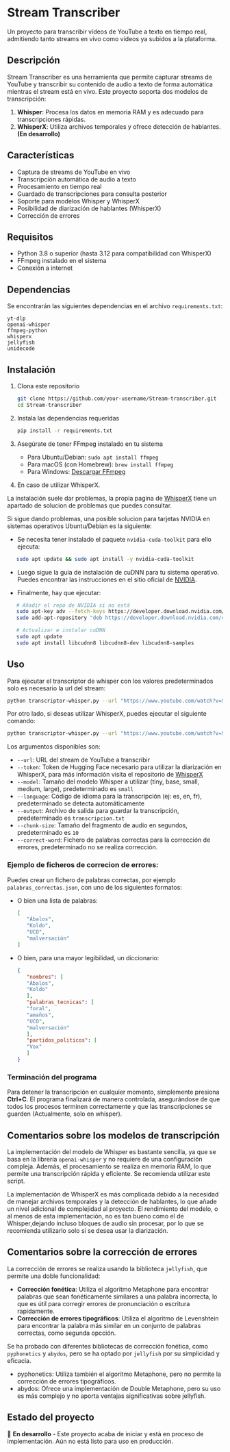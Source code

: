 # Stream Transcriber

Un proyecto para transcribir vídeos de YouTube a texto en tiempo real, admitiendo tanto streams en vivo como vídeos ya subidos a la plataforma.

## Descripción

Stream Transcriber es una herramienta que permite capturar streams de YouTube y transcribir su contenido de audio a texto de forma automática mientras el stream está en vivo. Este proyecto soporta dos modelos de transcripción:

1. **Whisper**: Procesa los datos en memoria RAM y es adecuado para transcripciones rápidas.
2. **WhisperX**: Utiliza archivos temporales y ofrece detección de hablantes. **(En desarrollo)**


## Características 

- Captura de streams de YouTube en vivo
- Transcripción automática de audio a texto
- Procesamiento en tiempo real
- Guardado de transcripciones para consulta posterior
- Soporte para modelos Whisper y WhisperX
- Posibilidad de diarización de hablantes (WhisperX)
- Corrección de errores

## Requisitos

- Python 3.8 o superior (hasta 3.12 para compatibilidad con WhisperX)
- FFmpeg instalado en el sistema
- Conexión a internet

## Dependencias

Se encontrarán las siguientes dependencias en el archivo `requirements.txt`:

```plaintext
yt-dlp
openai-whisper
ffmpeg-python
whisperx
jellyfish
unidecode
```

## Instalación

1. Clona este repositorio
   ```bash
   git clone https://github.com/your-username/Stream-transcriber.git
   cd Stream-transcriber
   ```

2. Instala las dependencias requeridas
   ```bash
   pip install -r requirements.txt
   ```

3. Asegúrate de tener FFmpeg instalado en tu sistema
   - Para Ubuntu/Debian: `sudo apt install ffmpeg`
   - Para macOS (con Homebrew): `brew install ffmpeg`
   - Para Windows: [Descargar FFmpeg](https://ffmpeg.org/download.html)

4. En caso de utilizar WhisperX.

 La instalación suele dar problemas, la propia pagina de [WhisperX](https://github.com/m-bain/whisperX) tiene un apartado de solucion de problemas que puedes consultar. 


 Si sigue dando problemas, una posible solucion para tarjetas NVIDIA en sistemas operativos Ubuntu/Debian es la siguiente: 

   - Se necesita tener instalado el paquete `nvidia-cuda-toolkit` para ello ejecuta:
   ```bash
      sudo apt update && sudo apt install -y nvidia-cuda-toolkit
   ```

   - Luego sigue la guía de instalación de cuDNN para tu sistema operativo. Puedes encontrar las instrucciones en el sitio oficial de [NVIDIA](https://developer.nvidia.com/cuda-downloads).

   - Finalmente, hay que ejecutar:
   ```bash
      # Añadir el repo de NVIDIA si no está
      sudo apt-key adv --fetch-keys https://developer.download.nvidia.com/compute/cuda/repos/ubuntu2004/x86_64/3bf863cc.pub
      sudo add-apt-repository "deb https://developer.download.nvidia.com/compute/cuda/repos/ubuntu2004/x86_64/ /"

      # Actualizar e instalar cuDNN
      sudo apt update
      sudo apt install libcudnn8 libcudnn8-dev libcudnn8-samples
   ```

## Uso

Para ejecutar el transcriptor de whisper con los valores predeterminados solo es necesario la url del stream:

```bash
python transcriptor-whisper.py --url "https://www.youtube.com/watch?v=STREAM_ID"
```

Por otro lado, si deseas utilizar WhisperX, puedes ejecutar el siguiente comando:

```bash
python transcriptor-whisper.py --url "https://www.youtube.com/watch?v=STREAM_ID" --token "YOUR_HG_KEY" 
```


Los argumentos disponibles son:
- `--url`: URL del stream de YouTube a transcribir
- `--token`: Token de Hugging Face necesario para utilizar la diarización en WhisperX, para más información visita el repositorio de [WhisperX](https://github.com/m-bain/whisperX?tab=readme-ov-file#speaker-diarization)
- `--model`: Tamaño del modelo Whisper a utilizar (tiny, base, small, medium, large), predeterminado es `small`
- `--language`: Código de idioma para la transcripción (ej: es, en, fr), predeterminado se detecta automáticamente
- `--output`: Archivo de salida para guardar la transcripción, predeterminado es `transcripcion.txt`
- `--chunk-size`: Tamaño del fragmento de audio en segundos, predeterminado es `10`
- `--correct-word`: Fichero de palabras correctas para la corrección de errores, predeterminado no se realiza corrección.

### Ejemplo de ficheros de correcion de errores:
Puedes crear un fichero de palabras correctas, por ejemplo `palabras_correctas.json`, con uno de los siguientes formatos:

- O bien una lista de palabras:

   ```json
   [
      "Ábalos",
      "Koldo",
      "UCO", 
      "malversación"
   ]
   ```

- O bien, para una mayor legibilidad, un diccionario:

   ```json
   {
      "nombres": [
      "Ábalos",
      "Koldo"
      ],
      "palabras_tecnicas": [
      "foral",
      "amaños",
      "UCO",
      "malversación"
      ],
      "partidos_politicos": [
      "Vox"
      ]
   }
   ```

### Terminación del programa

Para detener la transcripción en cualquier momento, simplemente presiona **Ctrl+C**. El programa finalizará de manera controlada, asegurándose de que todos los procesos terminen correctamente y que las transcripciones se guarden (Actualmente, solo en whisper).

## Comentarios sobre los modelos de transcripción
La implementación del modelo de Whisper es bastante sencilla, ya que se basa en la librería `openai-whisper` y no requiere de una configuración compleja. Además, el procesamiento se realiza en memoria RAM, lo que permite una transcripción rápida y eficiente. Se recomienda utilizar este script.

La implementación de WhisperX es más complicada debido a la necesidad de manejar archivos temporales y la detección de hablantes, lo que añade un nivel adicional de complejidad al proyecto. El rendimiento del modelo, o al menos de esta implementación, no es tan bueno como el de Whisper,dejando incluso bloques de audio sin procesar, por lo que se recomienda utilizarlo solo si se desea usar la diarización.

## Comentarios sobre la corrección de errores
La corrección de errores se realiza usando la biblioteca `jellyfish`, que permite una doble funcionalidad:
- **Corrección fonética**: Utiliza el algoritmo Metaphone para encontrar palabras que sean fonéticamente similares a una palabra incorrecta, lo que es útil para corregir errores de pronunciación o escritura rapidamente.
- **Corrección de errores tipográficos**: Utiliza el algoritmo de Levenshtein para encontrar la palabra más similar en un conjunto de palabras correctas, como segunda opcción.

Se ha probado con diferentes bibliotecas de corrección fonética, como `pyphonetics` y `abydos`, pero se ha optado por `jellyfish` por su simplicidad y eficacia.
- pyphonetics: Utiliza también el algoritmo Metaphone, pero no permite la corrección de errores tipográficos.
- abydos: Ofrece una implementación de Double Metaphone, pero su uso es más complejo y no aporta ventajas significativas sobre jellyfish.

## Estado del proyecto

🚧 **En desarrollo** - Este proyecto acaba de iniciar y está en proceso de implementación. Aún no está listo para uso en producción.
